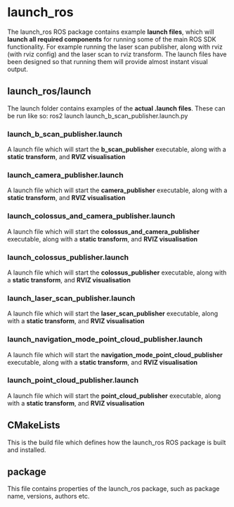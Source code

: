 # launch_ros

The launch_ros ROS package contains example **launch files**, which will **launch all required components** for running some of the main ROS SDK functionality. For example running the laser scan publisher, along with rviz (with rviz config) and the laser scan to rviz transform. The launch files have been designed so that running them will provide almost instant visual output.

## launch_ros/launch
The launch folder contains examples of the **actual .launch files**. These can be run like so:
    ros2 launch launch_b_scan_publisher.launch.py

### launch_b_scan_publisher.launch

A launch file which will start the **b_scan_publisher** executable, along with a **static transform**, and **RVIZ visualisation**

### launch_camera_publisher.launch

A launch file which will start the **camera_publisher** executable, along with a **static transform**, and **RVIZ visualisation**

### launch_colossus_and_camera_publisher.launch

A launch file which will start the **colossus_and_camera_publisher** executable, along with a **static transform**, and **RVIZ visualisation**

### launch_colossus_publisher.launch

A launch file which will start the **colossus_publisher** executable, along with a **static transform**, and **RVIZ visualisation**

### launch_laser_scan_publisher.launch

A launch file which will start the **laser_scan_publisher** executable, along with a **static transform**, and **RVIZ visualisation**

### launch_navigation_mode_point_cloud_publisher.launch

A launch file which will start the **navigation_mode_point_cloud_publisher** executable, along with a **static transform**, and **RVIZ visualisation**

### launch_point_cloud_publisher.launch

A launch file which will start the **point_cloud_publisher** executable, along with a **static transform**, and **RVIZ visualisation**

## CMakeLists

This is the build file which defines how the launch_ros ROS package is built and installed.

## package

This file contains properties of the launch_ros package, such as package name, versions, authors etc.